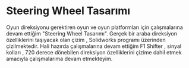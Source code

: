 # Steering Wheel Tasarımı
Oyun direksiyonu gerektiren oyun ve oyun platformları için çalışmalarına devam ettiğim "Steering Wheel Tasarımı". Gerçek bir araba direksiyon özelliklerini taşıyacak olan çizim , Solidworks programı üzerinden çizilmektedir. Hali hazırda çalışmalarına devam ettiğim F1 Shifter , sinyal kolları , 720 derece dönebilen direksiyon özelliklerini çizime dahil etmek amacıyla çalışmalarıma devam etmekteyim.
